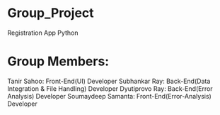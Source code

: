 # Group_Project
Registration App Python 

# Group Members:
Tanir Sahoo:        Front-End(UI) Developer
Subhankar Ray:      Back-End(Data Integration & File Handling) Developer
Dyutiprovo Ray:     Back-End(Error Analysis) Developer
Soumaydeep Samanta: Front-End(Error-Analysis) Developer
